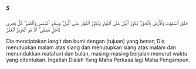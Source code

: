 ##### 5

<span class="ayah">خَلَقَ ٱلسَّمَٰوَٰتِ وَٱلْأَرْضَ بِٱلْحَقِّ ۖ يُكَوِّرُ ٱلَّيْلَ عَلَى ٱلنَّهَارِ وَيُكَوِّرُ ٱلنَّهَارَ عَلَى ٱلَّيْلِ ۖ وَسَخَّرَ ٱلشَّمْسَ وَٱلْقَمَرَ ۖ كُلٌّۭ يَجْرِى لِأَجَلٍۢ مُّسَمًّى ۗ أَلَا هُوَ ٱلْعَزِيزُ ٱلْغَفَّٰرُ</span>

<span class="ayah_translation">Dia menciptakan langit dan bumi dengan (tujuan) yang benar; Dia menutupkan malam atas siang dan menutupkan siang atas malam dan menundukkan matahari dan bulan, masing-masing berjalan menurut waktu yang ditentukan. Ingatlah Dialah Yang Maha Perkasa lagi Maha Pengampun.</span>

